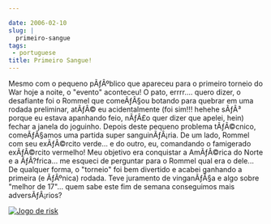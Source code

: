 ```yaml
---

date: 2006-02-10
slug: |
  primeiro-sangue
tags:
 - portuguese
title: Primeiro Sangue!
---
```


Mesmo com o pequeno pÃƒÂºblico que apareceu para o primeiro torneio do
War hoje a noite, o "evento" aconteceu! O pato, errrr.... quero dizer, o
desafiante foi o Rommel que comeÃƒÂ§ou botando para quebrar em uma
rodada preliminar, atÃƒÂ© eu acidentalmente (foi sim!!! hehehe sÃƒÂ³
porque eu estava apanhando feio, nÃƒÂ£o quer dizer que apelei, hein)
fechar a janela do joguinho. Depois deste pequeno problema tÃƒÂ©cnico,
comeÃƒÂ§amos uma partida super sanguinÃƒÂ¡ria. De um lado, Rommel com
seu exÃƒÂ©rcito verde... e do outro, eu, comandando o famigerado
exÃƒÂ©rcito vermelho! Meu objetivo era conquistar a AmÃƒÂ©rica do Norte
e a ÃƒÂ?frica... me esqueci de perguntar para o Rommel qual era o
dele... De qualquer forma, o "torneio" foi bem divertido e acabei
ganhando a primeira (e ÃƒÂºnica) rodada. Teve juramento de vinganÃƒÂ§a e
algo sobre "melhor de 17"... quem sabe este fim de semana conseguimos
mais adversÃƒÂ¡rios?

[![Jogo de
risk](http://static.flickr.com/42/97789124_11589f4bb6.jpg)](http://static.flickr.com/42/97789124_11589f4bb6_b.jpg)
